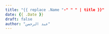 ```yaml
---
title: "{{ replace .Name "-" " " | title }}"
date: {{ .Date }}
draft: false
author: "عبد الرحمن"
---
```


